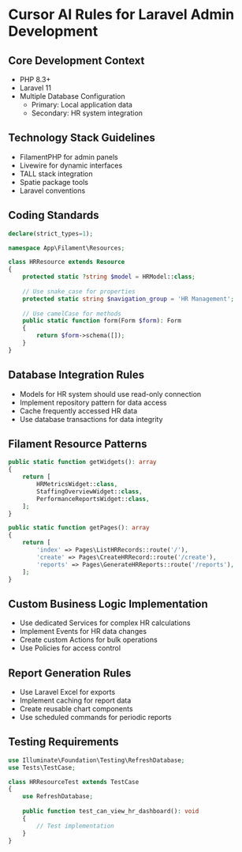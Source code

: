 # Cursor AI Rules for Laravel Admin Development

## Core Development Context
- PHP 8.3+
- Laravel 11
- Multiple Database Configuration
  - Primary: Local application data
  - Secondary: HR system integration

## Technology Stack Guidelines
- FilamentPHP for admin panels
- Livewire for dynamic interfaces
- TALL stack integration
- Spatie package tools
- Laravel conventions

## Coding Standards
```php
declare(strict_types=1);

namespace App\Filament\Resources;

class HRResource extends Resource
{
    protected static ?string $model = HRModel::class;
    
    // Use snake_case for properties
    protected static string $navigation_group = 'HR Management';
    
    // Use camelCase for methods
    public static function form(Form $form): Form
    {
        return $form->schema([]);
    }
}
```

## Database Integration Rules
- Models for HR system should use read-only connection
- Implement repository pattern for data access
- Cache frequently accessed HR data
- Use database transactions for data integrity

## Filament Resource Patterns
```php
public static function getWidgets(): array
{
    return [
        HRMetricsWidget::class,
        StaffingOverviewWidget::class,
        PerformanceReportsWidget::class,
    ];
}

public static function getPages(): array
{
    return [
        'index' => Pages\ListHRRecords::route('/'),
        'create' => Pages\CreateHRRecord::route('/create'),
        'reports' => Pages\GenerateHRReports::route('/reports'),
    ];
}
```

## Custom Business Logic Implementation
- Use dedicated Services for complex HR calculations
- Implement Events for HR data changes
- Create custom Actions for bulk operations
- Use Policies for access control

## Report Generation Rules
- Use Laravel Excel for exports
- Implement caching for report data
- Create reusable chart components
- Use scheduled commands for periodic reports

## Testing Requirements
```php
use Illuminate\Foundation\Testing\RefreshDatabase;
use Tests\TestCase;

class HRResourceTest extends TestCase
{
    use RefreshDatabase;
    
    public function test_can_view_hr_dashboard(): void
    {
        // Test implementation
    }
}
```
